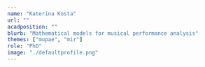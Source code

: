 ```yaml
---
name: "Katerina Kosta"
url: ""
acadposition: ""
blurb: "Mathematical models for musical performance analysis"
themes: ["mupae", "mir"]
role: "PhD"
image: "./defaultprofile.png"
---
```

